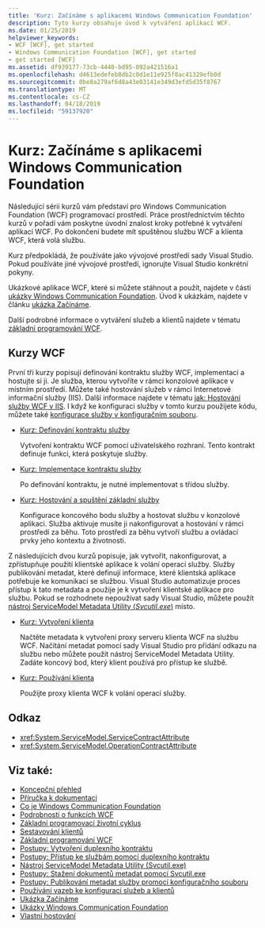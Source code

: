 ```yaml
---
title: 'Kurz: Začínáme s aplikacemi Windows Communication Foundation'
description: Tyto kurzy obsahuje úvod k vytváření aplikací WCF.
ms.date: 01/25/2019
helpviewer_keywords:
- WCF [WCF], get started
- Windows Communication Foundation [WCF], get started
- get started [WCF]
ms.assetid: df939177-73cb-4440-bd95-092a421516a1
ms.openlocfilehash: d4613edefeb8db2c0d1e11e925f8ac41329efb0d
ms.sourcegitcommit: 0be8a279af6d8a43e03141e349d3efd5d35f8767
ms.translationtype: MT
ms.contentlocale: cs-CZ
ms.lasthandoff: 04/18/2019
ms.locfileid: "59137920"
---
```

# <a name="tutorial-get-started-with-windows-communication-foundation-applications"></a>Kurz: Začínáme s aplikacemi Windows Communication Foundation
Následující sérii kurzů vám představí pro Windows Communication Foundation (WCF) programovací prostředí. Práce prostřednictvím těchto kurzů v pořadí vám poskytne úvodní znalost kroky potřebné k vytváření aplikací WCF. Po dokončení budete mít spuštěnou službu WCF a klienta WCF, která volá službu. 

Kurz předpokládá, že používáte jako vývojové prostředí sady Visual Studio. Pokud používáte jiné vývojové prostředí, ignorujte Visual Studio konkrétní pokyny. 

Ukázkové aplikace WCF, které si můžete stáhnout a použít, najdete v části [ukázky Windows Communication Foundation](samples/index.md). Úvod k ukázkám, najdete v článku [ukázka Začínáme](samples/getting-started-sample.md).

Další podrobné informace o vytváření služeb a klientů najdete v tématu [základní programování WCF](basic-wcf-programming.md).

## <a name="wcf-tutorials"></a>Kurzy WCF

První tři kurzy popisují definování kontraktu služby WCF, implementaci a hostujte si ji. Je služba, kterou vytvoříte v rámci konzolové aplikace v místním prostředí. Můžete také hostování služeb v rámci Internetové informační služby (IIS). Další informace najdete v tématu [jak: Hostování služby WCF v IIS](feature-details/how-to-host-a-wcf-service-in-iis.md). I když ke konfiguraci služby v tomto kurzu použijete kódu, můžete také [konfigurace služby v konfiguračním souboru](configuring-services-using-configuration-files.md). 

- [Kurz: Definování kontraktu služby](how-to-define-a-wcf-service-contract.md)

    Vytvoření kontraktu WCF pomocí uživatelského rozhraní. Tento kontrakt definuje funkci, která poskytuje služby.

- [Kurz: Implementace kontraktu služby](how-to-implement-a-wcf-contract.md)

    Po definování kontraktu, je nutné implementovat s třídou služby.

- [Kurz: Hostování a spuštění základní služby](how-to-host-and-run-a-basic-wcf-service.md)

    Konfigurace koncového bodu služby a hostovat službu v konzolové aplikaci. Služba aktivuje musíte ji nakonfigurovat a hostování v rámci prostředí za běhu. Toto prostředí za běhu vytvoří službu a ovládací prvky jeho kontextu a životnosti.

Z následujících dvou kurzů popisuje, jak vytvořit, nakonfigurovat, a zpřístupňuje použití klientské aplikace k volání operací služby. Služby publikování metadat, které definují informace, které klientská aplikace potřebuje ke komunikaci se službou. Visual Studio automatizuje proces přístup k tato metadata a použije je k vytvoření klientské aplikace pro službu. Pokud se rozhodnete nepoužívat sady Visual Studio, můžete použít [nástroj ServiceModel Metadata Utility (*Svcutil.exe*)](servicemodel-metadata-utility-tool-svcutil-exe.md) místo.

- [Kurz: Vytvoření klienta](how-to-create-a-wcf-client.md)

    Načtěte metadata k vytvoření proxy serveru klienta WCF na službu WCF. Načítání metadat pomocí sady Visual Studio pro přidání odkazu na službu nebo můžete použít nástroj ServiceModel Metadata Utility. Zadáte koncový bod, který klient používá pro přístup ke službě.

- [Kurz: Používání klienta](how-to-use-a-wcf-client.md)

    Použijte proxy klienta WCF k volání operací služby.

## <a name="reference"></a>Odkaz

- <xref:System.ServiceModel.ServiceContractAttribute>
- <xref:System.ServiceModel.OperationContractAttribute>

## <a name="see-also"></a>Viz také:

- [Koncepční přehled](conceptual-overview.md)
- [Příručka k dokumentaci](guide-to-the-documentation.md)
- [Co je Windows Communication Foundation](whats-wcf.md)
- [Podrobnosti o funkcích WCF](feature-details/index.md)
- [Základní programovací životní cyklus](basic-programming-lifecycle.md)
- [Sestavování klientů](building-clients.md)
- [Základní programování WCF](basic-wcf-programming.md)
- [Postupy: Vytvoření duplexního kontraktu](feature-details/how-to-create-a-duplex-contract.md)
- [Postupy: Přístup ke službám pomocí duplexního kontraktu](feature-details/how-to-access-services-with-a-duplex-contract.md)
- [Nástroj ServiceModel Metadata Utility (Svcutil.exe)](servicemodel-metadata-utility-tool-svcutil-exe.md)
- [Postupy: Stažení dokumentů metadat pomocí Svcutil.exe](feature-details/how-to-use-svcutil-exe-to-download-metadata-documents.md)
- [Postupy: Publikování metadat služby promocí konfiguračního souboru](feature-details/how-to-publish-metadata-for-a-service-using-a-configuration-file.md)
- [Používání vazeb ke konfiguraci služeb a klientů](using-bindings-to-configure-services-and-clients.md)
- [Ukázka Začínáme](samples/getting-started-sample.md)
- [Ukázky Windows Communication Foundation](samples/index.md)
- [Vlastní hostování](samples/self-host.md)
